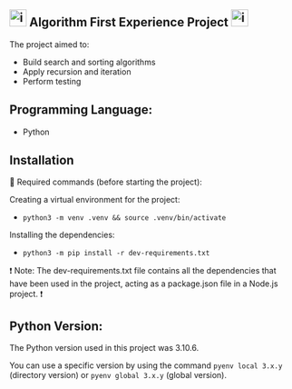 ## <img src="https://github.com/yuzomatoba/algorithm/assets/108953241/d6aec771-91a5-45d6-be7e-9b233c8236de" alt="image" width="30" height="30"> Algorithm First Experience Project <img src="https://github.com/yuzomatoba/algorithm/assets/108953241/d6aec771-91a5-45d6-be7e-9b233c8236de" alt="image" width="30" height="30">





The project aimed to:
- Build search and sorting algorithms
- Apply recursion and iteration
- Perform testing

## Programming Language:
- Python


## Installation

🤖 Required commands (before starting the project):

Creating a virtual environment for the project:

* `python3 -m venv .venv && source .venv/bin/activate`

Installing the dependencies:

* `python3 -m pip install -r dev-requirements.txt`


❗️ Note: 
The dev-requirements.txt file contains all the dependencies that have been used in the project, acting as a package.json file in a Node.js project. ❗️


## Python Version:

The Python version used in this project was 3.10.6.

You can use a specific version by using the command `pyenv local 3.x.y` (directory version) or `pyenv global 3.x.y` (global version).

